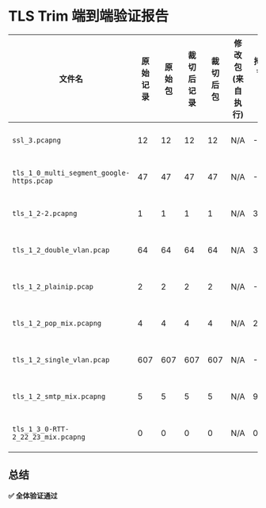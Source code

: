 # TLS Trim 端到端验证报告

| 文件名 | 原始记录 | 原始包 | 裁切后记录 | 裁切后包 | 修改包(来自执行) | 掩码字节(来自验证) | 验证状态 |
|---|---|---|---|---|---|---|---|
| `ssl_3.pcapng` | 12 | 12 | 12 | 12 | N/A | -1 | **❌ 失败** |
| `tls_1_0_multi_segment_google-https.pcap` | 47 | 47 | 47 | 47 | N/A | -1 | **❌ 失败** |
| `tls_1_2-2.pcapng` | 1 | 1 | 1 | 1 | N/A | 36 | **✅ 通过** |
| `tls_1_2_double_vlan.pcap` | 64 | 64 | 64 | 64 | N/A | 34573 | **✅ 通过** |
| `tls_1_2_plainip.pcap` | 2 | 2 | 2 | 2 | N/A | -1 | **❌ 失败** |
| `tls_1_2_pop_mix.pcapng` | 4 | 4 | 4 | 4 | N/A | 272 | **✅ 通过** |
| `tls_1_2_single_vlan.pcap` | 607 | 607 | 607 | 607 | N/A | -1 | **❌ 失败** |
| `tls_1_2_smtp_mix.pcapng` | 5 | 5 | 5 | 5 | N/A | 992 | **✅ 通过** |
| `tls_1_3_0-RTT-2_22_23_mix.pcapng` | 0 | 0 | 0 | 0 | N/A | 0 | **✅ 通过** |

## 总结

**✅ 全体验证通过**
